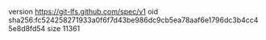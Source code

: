 version https://git-lfs.github.com/spec/v1
oid sha256:fc524258271933a0f6f7d43be986dc9cb5ea78aaf6e1796dc3b4cc45e8d8fd54
size 11361
